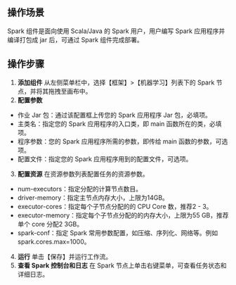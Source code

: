 ## 操作场景
Spark 组件是面向使用 Scala/Java 的 Spark 用户，用户编写 Spark 应用程序并编译打包成 jar 后，可通过 Spark 组件完成部署。

## 操作步骤
1. **添加组件**
从左侧菜单栏中，选择【框架】>【机器学习】列表下的 Spark 节点，并将其拖拽至画布中。
2. **配置参数**
 - 作业 Jar 包：通过该配置框上传您的 Spark 应用程序 Jar 包，必填项。
 - 主类名：指定您的 Spark 应用程序的入口类，即 main 函数所在的类，必填项。
 - 程序参数：您的 Spark 应用程序所需的参数，即传给 main 函数的参数，可选项。
 - 配置文件：指定您的 Spark 应用程序用到的配置文件，可选项。
3. **配置资源**
  在资源参数列表配置任务的资源参数。
 - num-executors：指定分配的计算节点数目。
 - driver-memory：指定主节点内存大小，上限为14GB。
 - executor-cores：指定每个子节点分配的的 CPU Core 数，推荐2 - 3。
 - executor-memory：指定每个子节点分配的的内存大小，上限为55 GB，推荐单个 core 分配2 3GB。
 - spark-conf：指定 Spark 常用参数配置，如压缩、序列化、网络等。例如 spark.cores.max=1000。
4. **运行**
单击【保存】并运行工作流。
5. **查看 Spark 控制台和日志**
在 Spark 节点上单击右键菜单，可查看任务状态和详细日志。
